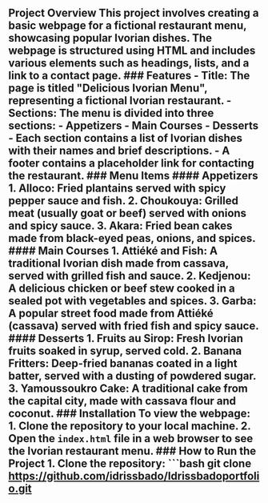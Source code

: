  ## Project Overview  This project involves creating a basic webpage for a fictional restaurant menu, showcasing popular Ivorian dishes. The webpage is structured using HTML and includes various elements such as headings, lists, and a link to a contact page.  ### Features - **Title**: The page is titled "Delicious Ivorian Menu", representing a fictional Ivorian restaurant. - **Sections**: The menu is divided into three sections:   - **Appetizers**   - **Main Courses**   - **Desserts** - Each section contains a list of Ivorian dishes with their names and brief descriptions. - A footer contains a placeholder link for contacting the restaurant.  ### Menu Items  #### Appetizers 1. **Alloco**: Fried plantains served with spicy pepper sauce and fish. 2. **Choukouya**: Grilled meat (usually goat or beef) served with onions and spicy sauce. 3. **Akara**: Fried bean cakes made from black-eyed peas, onions, and spices.  #### Main Courses 1. **Attiéké and Fish**: A traditional Ivorian dish made from cassava, served with grilled fish and sauce. 2. **Kedjenou**: A delicious chicken or beef stew cooked in a sealed pot with vegetables and spices. 3. **Garba**: A popular street food made from Attiéké (cassava) served with fried fish and spicy sauce.  #### Desserts 1. **Fruits au Sirop**: Fresh Ivorian fruits soaked in syrup, served cold. 2. **Banana Fritters**: Deep-fried bananas coated in a light batter, served with a dusting of powdered sugar. 3. **Yamoussoukro Cake**: A traditional cake from the capital city, made with cassava flour and coconut.  ### Installation  To view the webpage: 1. Clone the repository to your local machine. 2. Open the `index.html` file in a web browser to see the Ivorian restaurant menu.  ### How to Run the Project 1. Clone the repository:    ```bash    git clone https://github.com/idrissbado/Idrissbadoportfolio.git
